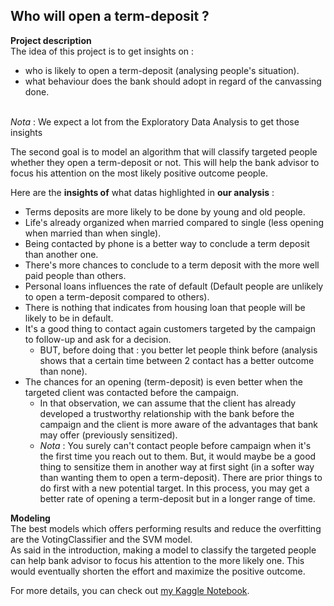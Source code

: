 ## Who will open a term-deposit ?

**Project description** <br>
The idea of this project is to get insights on :<br>
- who is likely to open a term-deposit (analysing people's situation).<br>
- what behaviour does the bank should adopt in regard of the canvassing done.

<br>*Nota* : We expect a lot from the Exploratory Data Analysis to get those insights

The second goal is to model an algorithm that will classify targeted people whether they open a term-deposit or not. This will help the bank advisor to focus his attention on the most likely positive outcome people. 

Here are the **insights of** what datas highlighted in **our analysis** :

- Terms deposits are more likely to be done by young and old people.
- Life's already organized when married compared to single (less opening when married than when single).
- Being contacted by phone is a better way to conclude a term deposit than another one.
- There's more chances to conclude to a term deposit with the more well paid people than others.
- Personal loans influences the rate of default (Default people are unlikely to open a term-deposit compared to others).
- There is nothing that indicates from housing loan that people will be likely to be in default.
- It's a good thing to contact again customers targeted by the campaign to follow-up and ask for a decision.
  + BUT, before doing that : you better let people think before (analysis shows that a certain time between 2 contact has a better outcome than none).
- The chances for an opening (term-deposit) is even better when the targeted client was contacted before the campaign.
  + In that observation, we can assume that the client has already developed a trustworthy relationship with the bank before the campaign and the client is more aware of the advantages that bank may offer (previously sensitized).
  + *Nota* : You surely can't contact people before campaign when it's the first time you reach out to them. But, it would maybe be a good thing to sensitize them in another way at first sight (in a softer way than wanting them to open a term-deposit). There are prior things to do first with a new potential target. In this process, you may get a better rate of opening a term-deposit but in a longer range of time.

**Modeling**<br>
The best models which offers performing results and reduce the overfitting are the VotingClassifier and the SVM model.<br>
As said in the introduction, making a model to classify the targeted people can help bank advisor to focus his attention to the more likely one. This would eventually shorten the effort and maximize the positive outcome. 

For more details, you can check out [my Kaggle Notebook](https://www.kaggle.com/code/stphanedrihem/will-they-open-a-term-deposit/).
